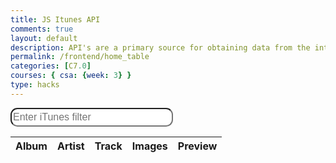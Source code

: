```yaml
---
title: JS Itunes API
comments: true
layout: default
description: API's are a primary source for obtaining data from the internet.  There is imformation in API's for almost any interest.
permalink: /frontend/home_table 
categories: [C7.0]
courses: { csa: {week: 3} }
type: hacks
---
```


<style>
  .text > tr {
    font-size: 18px;
    border-bottom: 1px solid green;
  }
</style>
<!-- Input box and button for filter -->
<div>
  <input type="text" id="filterInput" placeholder="Enter iTunes filter" style="border-radius: 11px; height: 30px; width: 260px; font-size: 16px">
  <!-- <button onclick="fetchData()">Search</button> -->
</div>

<!-- HTML table fragment for page -->
<table>
  <thead>
    <tr>
      <th>Album</th>
      <th>Artist</th>
      <th>Track</th>
      <th>Images</th>
      <th>Preview</th>
    </tr>
  </thead>
  <tbody id="result" class="text">
    <!-- generated rows -->
  </tbody>
</table>

<!-- Script is laid out in a sequence (no function) and will execute when the page is loaded -->
<script>
  // prepare HTML result container for new output
  const resultContainer = document.getElementById("result");

  // function to fetch data based on user input
  function fetchData() {
    // clear previous results
    resultContainer.innerHTML = "";

    // get user input
    const filterInput = document.getElementById("filterInput");
    const filter = filterInput.value;

    // prepare fetch options
    const url = "https://itunes.apple.com/search?term=" + encodeURIComponent(filter);
    const headers = {
      method: 'GET',
      mode: 'cors',
      cache: 'default',
      credentials: 'omit',
      headers: {
        'Content-Type': 'application/json'
      },
    };

    // fetch the API
    fetch(url, headers)
      .then(response => {
        // check for response errors
        if (response.status !== 200) {
          const errorMsg = 'Database response error: ' + response.status;
          console.log(errorMsg);
          const tr = document.createElement("tr");
          const td = document.createElement("td");
          td.innerHTML = errorMsg;
          tr.appendChild(td);
          resultContainer.appendChild(tr);
          return;
        }
        // valid response will have JSON data
        response.json().then(data => {
          console.log(data);

          // Music data
        for (const row of data.results) {
            row.likes = 0
            console.log(row);
            meedia.push(row)

            // tr for each row
            const tr = document.createElement("tr");
            // td for each column
            const album = document.createElement("td");
            const artist = document.createElement("td");
            const track = document.createElement("td");
            const image = document.createElement("td");
            const preview = document.createElement("td");
            const buttonn = document.createElement("td");

            // data is specific to the API
            if (row.collectionName){
              album.innerHTML = row.collectionName;
            } else {
              album.innerHTML = "";
            }
            artist.innerHTML = row.artistName;
            track.innerHTML = row.trackName; 
            // create preview image
            const img = document.createElement("img");
            img.src = row.artworkUrl100;
            image.appendChild(img);
            // create preview player
            const audio = document.createElement("audio");
            audio.controls = true;
            const source = document.createElement("source");
            source.src = row.previewUrl;
            source.type = "audio/mp4";
            audio.appendChild(source);
            preview.appendChild(audio);

            var updateBtn = document.createElement('input');
            updateBtn.type = "image";
            updateBtn.className = "button";
            updateBtn.src = "https://athriius.github.io/FreeMoviesHindiDub/images/like.png"
            updateBtn.style = "width: 30px; height: 30px";
            updateBtn.onclick =  function () {
              addLike(row.trackId);
            };
            buttonn.appendChild(updateBtn);

            // this builds td's into tr
            tr.appendChild(album);
            tr.appendChild(artist);
            tr.appendChild(track);
            tr.appendChild(image);
            tr.appendChild(preview);
            tr.appendChild(buttonn)

            // add HTML to container
            resultContainer.appendChild(tr);
          }
        })
      })
      .catch(err => {
        console.error(err);
        const tr = document.createElement("tr");
        const td = document.createElement("td");
        td.innerHTML = err;
        tr.appendChild(td);
        resultContainer.appendChild(tr);
      });
  }
</script>
<script>
  let meedia = []
  document.getElementById("filterInput").addEventListener("keypress", function(event) {
    if (event.key === "Enter") {
        fetchData();
    } 
  });
  function addLike(value) {
        for (var i=0;i<meedia.length;i+=1) {
            if (meedia[i].trackId === value) {
                meedia[i].likes += 1
                console.log("Likes: " + meedia[i].likes)
            }
        }
    }
</script>

